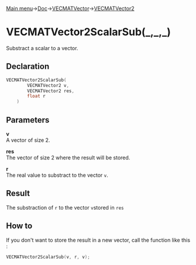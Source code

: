 [Main menu](../../../../Readme.md)->[Doc](../../../VECMATKit.md)->[VECMATVector](../../VECMATVector.md)->[VECMATVector2](../../VECMATVector2.md)

# VECMATVector2ScalarSub(\_,\_,\_)
Substract a scalar to a vector.

## **Declaration**
```C
VECMATVector2ScalarSub(
        VECMATVector2 v,
        VECMATVector2 res,
        float r
    )
```


## **Parameters**
**v**  
A vector of size 2.

**res**  
The vector of size 2 where the result will be stored.

**r**  
The real value to substract to the vector `v`.

## **Result**
The substraction of `r` to the vector `v`stored in `res`

## **How to**
If you don't want to store the result in a new vector, call the function like this :
```C
VECMATVector2ScalarSub(v, r, v);
```
